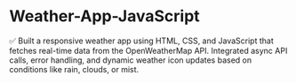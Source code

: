 # Weather-App-JavaScript

✅ Built a responsive weather app using HTML, CSS, and JavaScript that fetches real-time data from the OpenWeatherMap API. Integrated async API calls, error handling, and dynamic weather icon updates based on conditions like rain, clouds, or mist.
